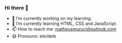 ### Hi there 👋

- 🔭 I’m currently working on my learning.
- 🌱 I’m currently learning HTML, CSS and JavaScript.
- 📫 How to reach me: matheusmuruci@outlook.com
- 😄 Pronouns: ele/dele



